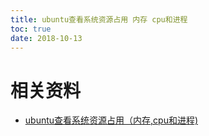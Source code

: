 ```yaml
---
title: ubuntu查看系统资源占用 内存 cpu和进程
toc: true
date: 2018-10-13
---
```





# 相关资料

- [ubuntu查看系统资源占用（内存,cpu和进程)  ](http://bluexp29.blog.163.com/blog/static/33858148201071534450856/)
